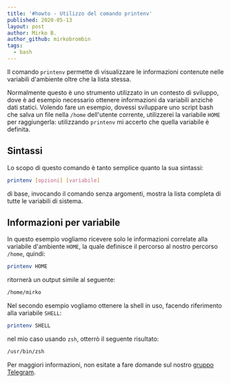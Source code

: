 ```yaml
---
title: '#howto - Utilizzo del comando printenv'
published: 2020-05-13
layout: post
author: Mirko B.
author_github: mirkobrombin
tags:
  - bash
---
```

Il comando `printenv` permette di visualizzare le informazioni contenute nelle variabili d'ambiente oltre che la lista stessa.

Normalmente questo è uno strumento utilizzato in un contesto di sviluppo, dove è ad esempio necessario ottenere informazioni da variabili anzichè dati statici. Volendo fare un esempio, dovessi sviluppare uno script bash che salva un file nella `/home` dell'utente corrente, utilizzerei la variabile `HOME` per raggiungerla: utilizzando `printenv` mi accerto che quella variabile è definita.

## Sintassi

Lo scopo di questo comando è tanto semplice quanto la sua sintassi:

```bash
printenv [opzioni] [variabile]
```

di base, invocando il comando senza argomenti, mostra la lista completa di tutte le variabili di sistema.

## Informazioni per variabile

In questo esempio vogliamo ricevere solo le informazioni correlate alla variabile d'ambiente `HOME`, la quale definisce il percorso al nostro percorso `/home`, quindi:

```bash
printenv HOME
```

ritornerà un output simile al seguente:

```bash
/home/mirko
```

Nel secondo esempio vogliamo ottenere la shell in uso, facendo riferimento alla variabile `SHELL`:

```bash
printenv SHELL
```

nel mio caso usando `zsh`, otterrò il seguente risultato:

```bash
/usr/bin/zsh
```

Per maggiori informazioni, non esitate a fare domande sul nostro [gruppo Telegram](https://t.me/linuxpeople).